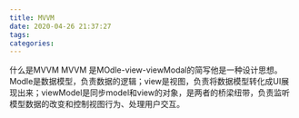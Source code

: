 ```yaml
---
title: MVVM
date: 2020-04-26 21:37:27
tags:
categories:
---
```



什么是MVVM
MVVM 是MOdle-view-viewModal的简写他是一种设计思想。Modle是数据模型，负责数据的逻辑；view是视图，负责将数据模型转化成UI展现出来；viewModel是同步model和view的对象，是两者的桥梁纽带，负责监听模型数据的改变和控制视图行为、处理用户交互。
